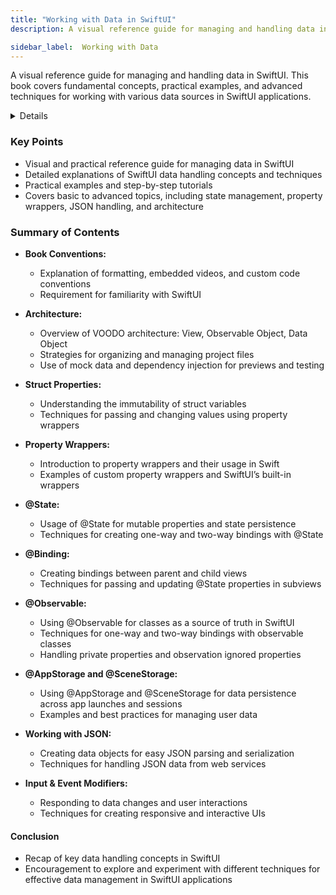 ```yaml
---
title: "Working with Data in SwiftUI"
description: A visual reference guide for managing and handling data in SwiftUI. This book covers fundamental concepts, practical examples, and advanced techniques for working with various data sources in SwiftUI applications.

sidebar_label:  Working with Data
---
```


A visual reference guide for managing and handling data in SwiftUI. This book covers fundamental concepts, practical examples, and advanced techniques for working with various data sources in SwiftUI applications.

<details>

**URL:** https://www.bigmountainstudio.com/essentials

**Published:** November 16, 2023  

**Authors:** `Mark Moeykens`

**Tags:**  
`SwiftUI`, `Data Management`, `iOS Development`, `Programming`, `Visual Guide`

</details>

### Key Points
- Visual and practical reference guide for managing data in SwiftUI
- Detailed explanations of SwiftUI data handling concepts and techniques
- Practical examples and step-by-step tutorials
- Covers basic to advanced topics, including state management, property wrappers, JSON handling, and architecture

### Summary of Contents
- **Book Conventions:**
  - Explanation of formatting, embedded videos, and custom code conventions
  - Requirement for familiarity with SwiftUI

- **Architecture:**
  - Overview of VOODO architecture: View, Observable Object, Data Object
  - Strategies for organizing and managing project files
  - Use of mock data and dependency injection for previews and testing

- **Struct Properties:**
  - Understanding the immutability of struct variables
  - Techniques for passing and changing values using property wrappers

- **Property Wrappers:**
  - Introduction to property wrappers and their usage in Swift
  - Examples of custom property wrappers and SwiftUI’s built-in wrappers

- **@State:**
  - Usage of @State for mutable properties and state persistence
  - Techniques for creating one-way and two-way bindings with @State

- **@Binding:**
  - Creating bindings between parent and child views
  - Techniques for passing and updating @State properties in subviews

- **@Observable:**
  - Using @Observable for classes as a source of truth in SwiftUI
  - Techniques for one-way and two-way bindings with observable classes
  - Handling private properties and observation ignored properties

- **@AppStorage and @SceneStorage:**
  - Using @AppStorage and @SceneStorage for data persistence across app launches and sessions
  - Examples and best practices for managing user data

- **Working with JSON:**
  - Creating data objects for easy JSON parsing and serialization
  - Techniques for handling JSON data from web services

- **Input & Event Modifiers:**
  - Responding to data changes and user interactions
  - Techniques for creating responsive and interactive UIs

#### Conclusion
- Recap of key data handling concepts in SwiftUI
- Encouragement to explore and experiment with different techniques for effective data management in SwiftUI applications

<LinkCard title="Link to Book" href="https://www.bigmountainstudio.com/essentials" />